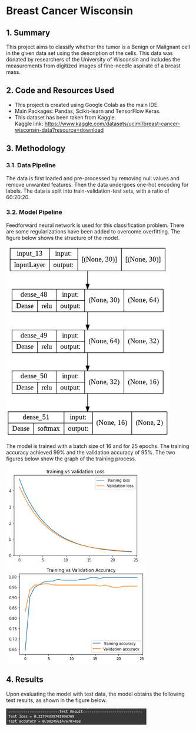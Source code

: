 # Breast Cancer Wisconsin

## 1. Summary
This project aims to classify whether the tumor is a Benign or Malignant cell in the given data set using the description of the cells. This data was donated by researchers of the University of Wisconsin and includes the measurements from digitized images of fine-needle aspirate of a breast mass.

## 2. Code and Resources Used
*	This project is created using Google Colab as the main IDE.<br/>
*	Main Packages: Pandas, Scikit-learn and TensorFlow Keras.<br/>
*	This dataset has been taken from Kaggle.<br/>
Kaggle link: https://www.kaggle.com/datasets/uciml/breast-cancer-wisconsin-data?resource=download

## 3. Methodology
### 3.1. Data Pipeline
The data is first loaded and pre-processed by removing null values and remove unwanted features. Then the data undergoes one-hot encoding for labels. The data is split into train-validation-test sets, with a ratio of 60:20:20.

### 3.2. Model Pipeline
Feedforward neural network is used for this classification problem. There are some regularizations have been added to overcome overfitting. The figure below shows the structure of the model.

![Model Structure](img/model.png)

The model is trained with a batch size of 16 and for 25 epochs. The training accuracy achieved 99% and the validation accuracy of 95%. The two figures below show the graph of the training process.

![Loss Graph](img/training_vs_validation_loss.png) ![Accuracy Graph](img/training_vs_validation_accuracy.png)

## 4. Results
Upon evaluating the model with test data, the model obtains the following test results, as shown in the figure below.

![Test Result](img/test_result.png)
